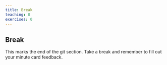 ```yaml
---
title: Break
teaching: 0
exercises: 0
---
```


## Break

This marks the end of the git section. Take a break and remember to fill out your minute card feedback.
